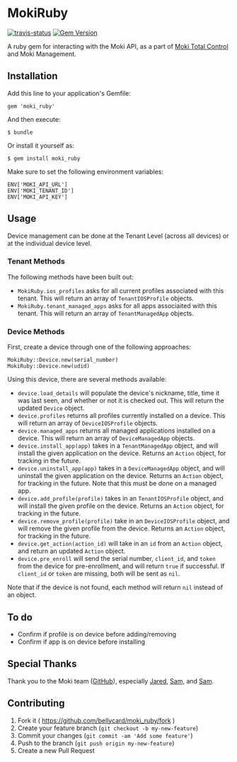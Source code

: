# MokiRuby

[![travis-status](https://travis-ci.org/bellycard/moki_ruby.svg)](https://travis-ci.org/bellycard/moki_ruby) [![Gem
Version](https://badge.fury.io/rb/moki_ruby.svg)](http://badge.fury.io/rb/moki_ruby)

A ruby gem for interacting with the Moki API, as a part of
[Moki Total Control](http://www.moki.com) and Moki Management.

## Installation

Add this line to your application's Gemfile:

    gem 'moki_ruby'

And then execute:

    $ bundle

Or install it yourself as:

    $ gem install moki_ruby

Make sure to set the following environment variables:

```
ENV['MOKI_API_URL']
ENV['MOKI_TENANT_ID']
ENV['MOKI_API_KEY']
```

## Usage

Device management can be done at the Tenant Level (across all devices)
or at the individual device level.

### Tenant Methods

The following methods have been built out:

- `MokiRuby.ios_profiles` asks for all current profiles associated with this
  tenant. This will return an array of `TenantIOSProfile` objects.
- `MokiRuby.tenant_managed_apps` asks for all apps associaited with this
  tenant. This will return an array of `TenantManagedApp` objects.

### Device Methods

First, create a device through one of the following approaches:

```
MokiRuby::Device.new(serial_number)
MokiRuby::Device.new(udid)
```

Using this device, there are several methods available:

- `device.load_details` will populate the device's nickname, title, time
  it was last seen, and whether or not it is checked out. This will
  return the updated `Device` object.
- `device.profiles` returns all profiles currently installed on a
  device. This will return an array of `DeviceIOSProfile` objects.
- `device.managed_apps` returns all managed applications installed on a
  device. This will return an array of `DeviceManagedApp` objects.
- `device.install_app(app)` takes in a `TenantManagedApp` object, and
  will install the given application on the device. Returns an
  `Action` object, for tracking in the future.
- `device.uninstall_app(app)` takes in a `DeviceManagedApp` object, and
  will uninstall the given application on the device. Returns an
  `Action` object, for tracking in the future. Note that this must be
  done on a managed app.
- `device.add_profile(profile)` takes in an `TenantIOSProfile` object, and
  will install the given profile on the device. Returns an `Action`
  object, for tracking in the future.
- `device.remove_profile(profile)` take in an `DeviceIOSProfile` object, and
  will remove the given profile from the device. Returns an `Action`
  object, for tracking in the future.
- `device.get_action(action_id)` will take in an `id` from an `Action`
  object, and return an updated `Action` object.
- `device.pre_enroll` will send the serial number, `client_id`, and `token`
  from the device for pre-enrollment, and will return `true` if
  successful. If `client_id` or `token` are missing, both will be sent
  as `nil`.

Note that if the device is not found, each method will return `nil`
instead of an object.

## To do

- Confirm if profile is on device before adding/removing
- Confirm if app is on device before installing

## Special Thanks

Thank you to the Moki team ([GitHub](https://github.com/MokiMobility)),
especially [Jared](https://github.com/jaredblake),
[Sam](https://github.com/mokiSam), and
[Sam](https://github.com/sroskelley).

## Contributing

1. Fork it ( https://github.com/bellycard/moki_ruby/fork )
2. Create your feature branch (`git checkout -b my-new-feature`)
3. Commit your changes (`git commit -am 'Add some feature'`)
4. Push to the branch (`git push origin my-new-feature`)
5. Create a new Pull Request
